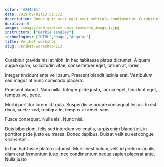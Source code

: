 ```yaml
---
color: '#244a81'
date: 2019-09-02T13:51:57Z
description: Donec quis orci eget orci vehicula condimentum. Curabitur in libero ut massa volutpat convallis.
duration: 6
image: /images/tnd-content-unit-tests/ws_image_1.jpg
instructors: ["Berkie Langley"]
technologies: ["HTML","Hugo","Angular"]
title: Veribet workshop
slug: veribet-workshop-213
---
```

Curabitur gravida nisi at nibh. In hac habitasse platea dictumst. Aliquam augue quam, sollicitudin vitae, consectetuer eget, rutrum at, lorem.

Integer tincidunt ante vel ipsum. Praesent blandit lacinia erat. Vestibulum sed magna at nunc commodo placerat.

Praesent blandit. Nam nulla. Integer pede justo, lacinia eget, tincidunt eget, tempus vel, pede.

Morbi porttitor lorem id ligula. Suspendisse ornare consequat lectus. In est risus, auctor sed, tristique in, tempus sit amet, sem.

Fusce consequat. Nulla nisl. Nunc nisl.

Duis bibendum, felis sed interdum venenatis, turpis enim blandit mi, in porttitor pede justo eu massa. Donec dapibus. Duis at velit eu est congue elementum.

In hac habitasse platea dictumst. Morbi vestibulum, velit id pretium iaculis, diam erat fermentum justo, nec condimentum neque sapien placerat ante. Nulla justo.
